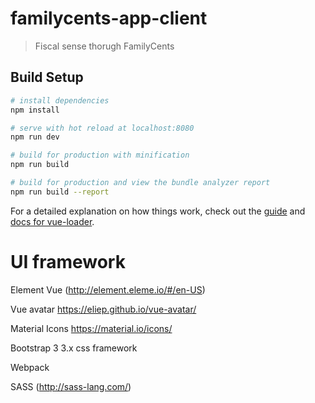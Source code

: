 # familycents-app-client

> Fiscal sense thorugh FamilyCents

## Build Setup

``` bash
# install dependencies
npm install

# serve with hot reload at localhost:8080
npm run dev

# build for production with minification
npm run build

# build for production and view the bundle analyzer report
npm run build --report
```

For a detailed explanation on how things work, check out the [guide](http://vuejs-templates.github.io/webpack/) and [docs for vue-loader](http://vuejs.github.io/vue-loader).

# UI framework
Element Vue (http://element.eleme.io/#/en-US)

Vue avatar https://eliep.github.io/vue-avatar/

Material Icons https://material.io/icons/

Bootstrap 3 3.x css framework

Webpack

SASS (http://sass-lang.com/)